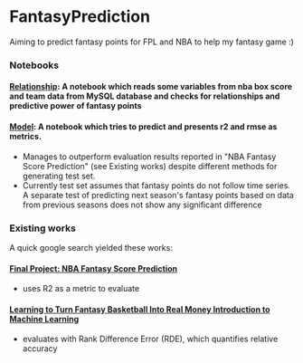 # FantasyPrediction
Aiming to predict fantasy points for FPL and NBA to help my fantasy game :)

### Notebooks
#### [Relationship](relationship.ipynb): A notebook which reads some variables from nba box score and team data from MySQL database and checks for relationships and predictive power of fantasy points 
#### [Model](model.ipynb): A notebook which tries to predict and presents r2 and rmse as metrics. 
- Manages to outperform evaluation results reported in "NBA Fantasy Score Prediction" (see Existing works) despite different methods for generating test set. 
- Currently test set assumes that fantasy points do not follow time series. A separate test of predicting next season's fantasy points based on data from previous seasons does not show any significant difference

### Existing works
A quick google search yielded these works:
#### [Final Project: NBA Fantasy Score Prediction](https://www.connoryoung.com/resources/AML_FinalProject_Report.pdf)
- uses R2 as a metric to evaluate
#### [Learning to Turn Fantasy Basketball Into Real Money Introduction to Machine Learning](https://shreyasskandan.github.io/Old_Website/files/report-ChanHuShivakumar.pdf)
- evaluates with Rank Difference Error (RDE), which quantifies relative accuracy